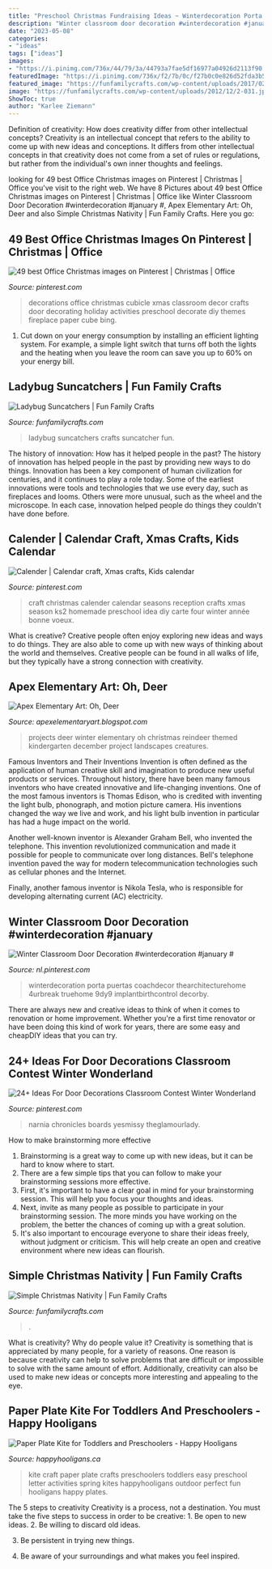 ```yaml
---
title: "Preschool Christmas Fundraising Ideas ~ Winterdecoration Porta Puertas Coachdecor Thearchitecturehome 4urbreak Truehome 9dy9 Implantbirthcontrol Decorby"
description: "Winter classroom door decoration #winterdecoration #january #"
date: "2023-05-08"
categories:
- "ideas"
tags: ["ideas"]
images:
- "https://i.pinimg.com/736x/44/79/3a/44793a7fae5df16977a04926d2113f90.jpg"
featuredImage: "https://i.pinimg.com/736x/f2/7b/0c/f27b0c0e826d52fda3b5f667c9dfe96b--xmas-ideas-reception-ideas.jpg"
featured_image: "https://funfamilycrafts.com/wp-content/uploads/2017/02/ladybug-suncatcher.jpg"
image: "https://funfamilycrafts.com/wp-content/uploads/2012/12/2-031.jpg"
ShowToc: true
author: "Karlee Ziemann"
---
```



Definition of creativity: How does creativity differ from other intellectual concepts?
Creativity is an intellectual concept that refers to the ability to come up with new ideas and conceptions. It differs from other intellectual concepts in that creativity does not come from a set of rules or regulations, but rather from the individual's own inner thoughts and feelings.

	

		
looking for 49 best Office Christmas images on Pinterest | Christmas | Office you've visit to the right web. We have 8 Pictures about 49 best Office Christmas images on Pinterest | Christmas | Office like Winter Classroom Door Decoration #winterdecoration #january #, Apex Elementary Art: Oh, Deer and also Simple Christmas Nativity | Fun Family Crafts. Here you go:
		
    
## 49 Best Office Christmas Images On Pinterest | Christmas | Office

<img loading=lazy src="https://i.pinimg.com/736x/44/79/3a/44793a7fae5df16977a04926d2113f90.jpg" onerror="this.onerror=null;this.src='https://tse2.mm.bing.net/th?id=OIP.i0kIk-6gR2YI_ZPAqpMrqwHaJ3&amp;pid=15.1';" alt="49 best Office Christmas images on Pinterest | Christmas | Office">

_Source: pinterest.com_

>decorations office christmas cubicle xmas classroom decor crafts door decorating holiday activities preschool decorate diy themes fireplace paper cube bing. 

	

1. Cut down on your energy consumption by installing an efficient lighting system. For example, a simple light switch that turns off both the lights and the heating when you leave the room can save you up to 60% on your energy bill.

    
## Ladybug Suncatchers | Fun Family Crafts

<img loading=lazy src="https://funfamilycrafts.com/wp-content/uploads/2017/02/ladybug-suncatcher.jpg" onerror="this.onerror=null;this.src='https://tse1.mm.bing.net/th?id=OIP.1-dLNaXmmRdWP98g0PWSwwHaJ4&amp;pid=15.1';" alt="Ladybug Suncatchers | Fun Family Crafts">

_Source: funfamilycrafts.com_

>ladybug suncatchers crafts suncatcher fun. 

	

The history of innovation: How has it helped people in the past?
The history of innovation has helped people in the past by providing new ways to do things. Innovation has been a key component of human civilization for centuries, and it continues to play a role today. Some of the earliest innovations were tools and technologies that we use every day, such as fireplaces and looms. Others were more unusual, such as the wheel and the microscope. In each case, innovation helped people do things they couldn't have done before.

    
## Calender | Calendar Craft, Xmas Crafts, Kids Calendar

<img loading=lazy src="https://i.pinimg.com/736x/f2/7b/0c/f27b0c0e826d52fda3b5f667c9dfe96b--xmas-ideas-reception-ideas.jpg" onerror="this.onerror=null;this.src='https://tse3.mm.bing.net/th?id=OIP.p1LalGhWPSjiUkY1kX56cAHaNd&amp;pid=15.1';" alt="Calender | Calendar craft, Xmas crafts, Kids calendar">

_Source: pinterest.com_

>craft christmas calender calendar seasons reception crafts xmas season ks2 homemade preschool idea diy carte four winter année bonne voeux. 

	

What is creative?
Creative people often enjoy exploring new ideas and ways to do things. They are also able to come up with new ways of thinking about the world and themselves. Creative people can be found in all walks of life, but they typically have a strong connection with creativity.

    
## Apex Elementary Art: Oh, Deer

<img loading=lazy src="http://4.bp.blogspot.com/-59nuU4EXL2Q/UMjnGdLoUKI/AAAAAAAACsY/DSCOEJv3UgE/s1600/reindeerK3.JPG" onerror="this.onerror=null;this.src='https://tse3.mm.bing.net/th?id=OIP.NxPbJ9Xvljz3BMqRBJH27gHaKr&amp;pid=15.1';" alt="Apex Elementary Art: Oh, Deer">

_Source: apexelementaryart.blogspot.com_

>projects deer winter elementary oh christmas reindeer themed kindergarten december project landscapes creatures. 

	

Famous Inventors and Their Inventions
Invention is often defined as the application of human creative skill and imagination to produce new useful products or services. Throughout history, there have been many famous inventors who have created innovative and life-changing inventions.
One of the most famous inventors is Thomas Edison, who is credited with inventing the light bulb, phonograph, and motion picture camera. His inventions changed the way we live and work, and his light bulb invention in particular has had a huge impact on the world.

Another well-known inventor is Alexander Graham Bell, who invented the telephone. This invention revolutionized communication and made it possible for people to communicate over long distances. Bell's telephone invention paved the way for modern telecommunication technologies such as cellular phones and the Internet.

Finally, another famous inventor is Nikola Tesla, who is responsible for developing alternating current (AC) electricity.

    
## Winter Classroom Door Decoration #winterdecoration #january #

<img loading=lazy src="https://i.pinimg.com/736x/c9/2c/6e/c92c6ed9c6a6be13ac3de91bcf62bc98.jpg" onerror="this.onerror=null;this.src='https://tse4.mm.bing.net/th?id=OIP.MpPOgQ_cBxPdr0e_eYyV4QHaJ6&amp;pid=15.1';" alt="Winter Classroom Door Decoration #winterdecoration #january #">

_Source: nl.pinterest.com_

>winterdecoration porta puertas coachdecor thearchitecturehome 4urbreak truehome 9dy9 implantbirthcontrol decorby. 

	

There are always new and creative ideas to think of when it comes to renovation or home improvement. Whether you're a first time renovator or have been doing this kind of work for years, there are some easy and cheapDIY ideas that you can try.

    
## 24+ Ideas For Door Decorations Classroom Contest Winter Wonderland

<img loading=lazy src="https://i.pinimg.com/736x/94/5e/bb/945ebba1afdc938ef0c09f8e3d1c3b59.jpg" onerror="this.onerror=null;this.src='https://tse1.mm.bing.net/th?id=OIP.7Elc5d6CHAyfI9assiHp8QAAAA&amp;pid=15.1';" alt="24+ Ideas For Door Decorations Classroom Contest Winter Wonderland">

_Source: pinterest.com_

>narnia chronicles boards yesmissy theglamourlady. 

	

How to make brainstorming more effective
1. Brainstorming is a great way to come up with new ideas, but it can be hard to know where to start.
2. There are a few simple tips that you can follow to make your brainstorming sessions more effective.
3. First, it's important to have a clear goal in mind for your brainstorming session. This will help you focus your thoughts and ideas.
4. Next, invite as many people as possible to participate in your brainstorming session. The more minds you have working on the problem, the better the chances of coming up with a great solution.
5. It's also important to encourage everyone to share their ideas freely, without judgment or criticism. This will help create an open and creative environment where new ideas can flourish.

    
## Simple Christmas Nativity | Fun Family Crafts

<img loading=lazy src="https://funfamilycrafts.com/wp-content/uploads/2012/12/2-031.jpg" onerror="this.onerror=null;this.src='https://tse4.mm.bing.net/th?id=OIP.OOJUUY2NODJvO8jna5SjTAAAAA&amp;pid=15.1';" alt="Simple Christmas Nativity | Fun Family Crafts">

_Source: funfamilycrafts.com_

>. 

	

What is creativity? Why do people value it?
Creativity is something that is appreciated by many people, for a variety of reasons. One reason is because creativity can help to solve problems that are difficult or impossible to solve with the same amount of effort. Additionally, creativity can also be used to make new ideas or concepts more interesting and appealing to the eye.

    
## Paper Plate Kite For Toddlers And Preschoolers - Happy Hooligans

<img loading=lazy src="https://happyhooligans.ca/wp-content/uploads/2016/04/Paper-Plate-Kite-craft-Happy-Hooligans-.jpg" onerror="this.onerror=null;this.src='https://tse1.mm.bing.net/th?id=OIP.pRAKreX5cSNrW_Agkzh2BgAAAA&amp;pid=15.1';" alt="Paper Plate Kite for Toddlers and Preschoolers - Happy Hooligans">

_Source: happyhooligans.ca_

>kite craft paper plate crafts preschoolers toddlers easy preschool letter activities spring kites happyhooligans outdoor perfect fun hooligans happy plates. 

	

The 5 steps to creativity
Creativity is a process, not a destination. You must take the five steps to success in order to be creative: 1. Be open to new ideas.
2. Be willing to discard old ideas.

3. Be persistent in trying new things.

4. Be aware of your surroundings and what makes you feel inspired.


